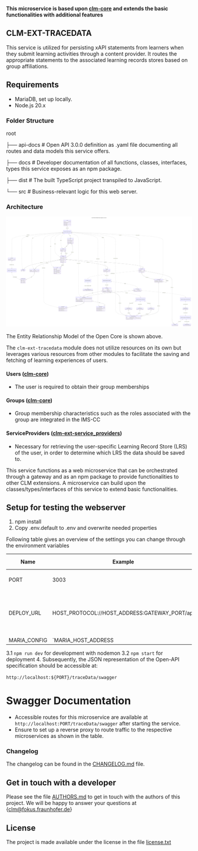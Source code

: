 **This microservice is based upon  [clm-core](https://github.com/fraunhoferfokus/clm-core) and extends the basic functionalities with additional features**

## CLM-EXT-TRACEDATA
This service is utilized for persisting xAPI statements from learners when they submit learning activities through a content provider. It routes the appropriate statements to the associated learning records stores based on group affiliations.

## Requirements
- MariaDB, set up locally.
- Node.js 20.x

### Folder Structure
root

├── api-docs # Open API 3.0.0 definition as .yaml file documenting all routes and data models this service offers.

├── docs # Developer documentation of all functions, classes, interfaces, types this service exposes as an npm package.

├── dist # The built TypeScript project transpiled to JavaScript.

└── src # Business-relevant logic for this web server.

### Architecture
![Entit Relationship Model](assets/clm.EntityRelationshipdiagram.v1p0p0.svg)

The Entity Relationship Model of the Open Core is shown above.

The `clm-ext-tracedata` module does not utilize resources on its own but leverages various resources from other modules to facilitate the saving and fetching of learning experiences of users.

#### Users ([clm-core](https://github.com/fraunhoferfokus/clm-core))
- The user is required to obtain their group memberships

#### Groups ([clm-core](https://github.com/fraunhoferfokus/clm-core))
- Group membership characteristics such as the roles associated with the group are integrated in the IMS-CC

#### ServiceProviders ([clm-ext-service_providers](https://github.com/fraunhoferfokus/clm-service_providers))
- Necessary for retrieving the user-specific Learning Record Store (LRS) of the user, in order to determine which LRS the data should be saved to.


This service functions as a web microservice that can be orchestrated through a gateway and as an npm package to provide functionalities to other CLM extensions. A microservice can build upon the classes/types/interfaces of this service to extend basic functionalities.

## Setup for testing the webserver 

1. npm install
2. Copy .env.default to .env and overwrite needed properties

Following table gives an overview of the settings you can change through the environment variables

| Name             | Example                                        | Required (Yes/No) | Description                                                                                                                                      |
|------------------|------------------------------------------------|-------------------|--------------------------------------------------------------------------------------------------------------------------------------------------|
| PORT             | 3003                                           | Yes               | The port on which the service should be deployed.                                                                                                |
| DEPLOY_URL       | HOST_PROTOCOL://HOST_ADDRESS:GATEWAY_PORT/api  | Yes               | The address where all microservices are to be orchestrated. A /api must be appended.                                                            |
|MARIA_CONFIG|`MARIA_HOST_ADDRESS|MARIA_PORT|MARIA_DATABASE|MARIA_USER|MARIA_USER_PASSWORD`| Yes | A comma-separated string that must contain the configured parameters that were previously defined during the installation of MariaDB. |





3.1 `npm run dev` for development with nodemon
3.2 `npm start` for deployment
4.  Subsequently, the JSON representation of the Open-API specification should be accessible at:

`http://localhost:${PORT}/traceData/swagger`


# Swagger Documentation

- Accessible routes for this microservice are available at `http://localhost:PORT/traceData/swagger` after starting the service.
- Ensure to set up a reverse proxy to route traffic to the respective microservices as shown in the table.

### Changelog

The changelog can be found in the [CHANGELOG.md](CHANGELOG.md) file.

## Get in touch with a developer

Please see the file [AUTHORS.md](AUTHORS.md) to get in touch with the authors of this project.
We will be happy to answer your questions at {clm@fokus.fraunhofer.de}

## License

The project is made available under the license in the file [license.txt](LICENSE.txt)

